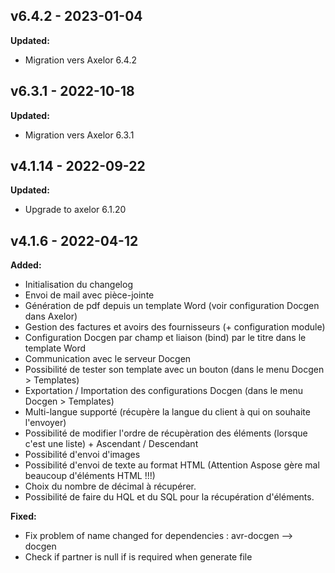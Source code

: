 ## v6.4.2 - 2023-01-04
**Updated:**
* Migration vers Axelor 6.4.2

## v6.3.1 - 2022-10-18
**Updated:**
* Migration vers Axelor 6.3.1

## v4.1.14 - 2022-09-22
**Updated:**
* Upgrade to axelor 6.1.20

## v4.1.6  - 2022-04-12
**Added:**
* Initialisation du changelog
* Envoi de mail avec pièce-jointe
* Génération de pdf depuis un template Word (voir configuration Docgen dans Axelor)
* Gestion des factures et avoirs des fournisseurs (+ configuration module)
* Configuration Docgen par champ et liaison (bind) par le titre dans le template Word
* Communication avec le serveur Docgen
* Possibilité de tester son template avec un bouton  (dans le menu Docgen > Templates)
* Exportation / Importation des configurations Docgen (dans le menu Docgen > Templates)
* Multi-langue supporté (récupère la langue du client à qui on souhaite l'envoyer)
* Possibilité de modifier l'ordre de récupèration des éléments (lorsque c'est une liste) + Ascendant / Descendant
* Possibilité d'envoi d'images
* Possibilité d'envoi de texte au format HTML (Attention Aspose gère mal beaucoup d'éléments HTML !!!)
* Choix du nombre de décimal à récupérer.
* Possibilité de faire du HQL et du SQL pour la récupération d'éléments.

**Fixed:**
* Fix problem of name changed for dependencies : avr-docgen --> docgen
* Check if partner is null if is required when generate file